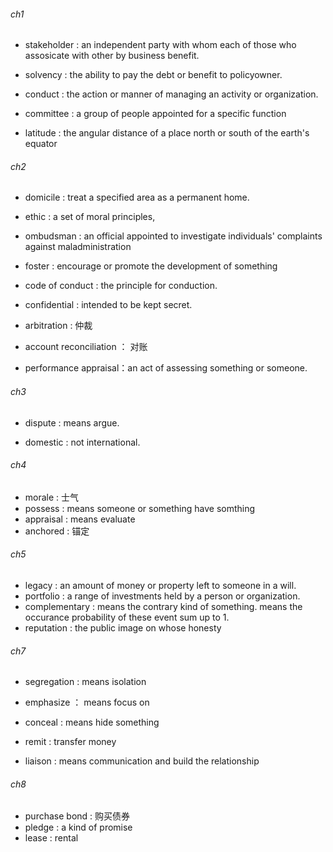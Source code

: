 ###### ch1

- stakeholder : an independent party with whom each of those who assosicate with other by business benefit.

- solvency : the ability to pay the debt or benefit to policyowner.

- conduct : the action or manner of managing an activity or organization.

- committee : a group of people appointed for a specific function

- latitude : the angular distance of a place north or south of the earth's equator

###### ch2

- domicile : treat a specified area as a permanent home.

- ethic : a set of moral principles,

- ombudsman : an official appointed to investigate individuals' complaints against maladministration

- foster : encourage or promote the development of something

- code of conduct : the principle for conduction.

- confidential : intended to be kept secret.

- arbitration : 仲裁

- account reconciliation ： 对账

- performance appraisal：an act of assessing something or someone.

###### ch3

- dispute : means argue.

- domestic : not international.

###### ch4

- morale : 士气
- possess : means someone or something have somthing
- appraisal : means evaluate
- anchored : 锚定

###### ch5

- legacy : an amount of money or property left to someone in a will.
- portfolio : a range of investments held by a person or organization.
- complementary : means the contrary kind of something. means the occurance probability of these event sum up to 1.
- reputation : the public image on whose honesty

###### ch7

- segregation : means isolation

- emphasize ： means focus on

- conceal : means hide something

- remit : transfer money

- liaison : means communication and build the relationship

###### ch8

- purchase bond : 购买债券
- pledge : a kind of promise
- lease : rental
